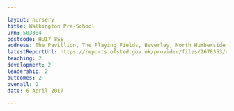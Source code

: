 ```yaml
---

layout: nursery
title: Walkington Pre-School
urn: 503384
postcode: HU17 8SE
address: The Pavillion, The Playing Fields, Beverley, North Humberside, HU17 8SE
latestReportUrl: https://reports.ofsted.gov.uk/provider/files/2678353/urn/503384.pdf
teaching: 2
development: 2
leadership: 2
outcomes: 2
overall: 2
date: 6 April 2017

---
```

